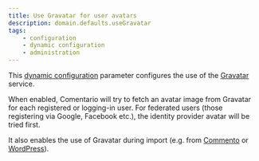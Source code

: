 ```yaml
---
title: Use Gravatar for user avatars
description: domain.defaults.useGravatar
tags:
    - configuration
    - dynamic configuration
    - administration
---
```


This [dynamic configuration](/configuration/backend/dynamic) parameter configures the use of the [Gravatar](https://www.gravatar.com) service.

<!--more-->

When enabled, Comentario will try to fetch an avatar image from Gravatar for each registered or logging-in user. For federated users (those registering via Google, Facebook etc.), the identity provider avatar will be tried first.

It also enables the use of Gravatar during import (e.g. from [Commento](/installation/migration/commento) or [WordPress](/installation/migration/wordpress)).
